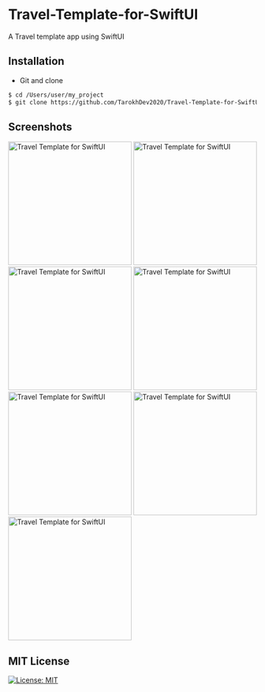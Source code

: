 # Travel-Template-for-SwiftUI
A Travel template app using SwiftUI

## Installation ##
* Git and clone <br/>
```bash
$ cd /Users/user/my_project
$ git clone https://github.com/TarokhDev2020/Travel-Template-for-SwiftUI.git
```

## Screenshots ##
<img src="https://user-images.githubusercontent.com/72879576/96474295-86e00500-123f-11eb-9dc5-693128a6914f.png" alt="Travel Template for SwiftUI" width="250"/>
<img src="https://user-images.githubusercontent.com/72879576/96474302-89425f00-123f-11eb-9abc-a80d641bfd4c.png" alt="Travel Template for SwiftUI" width="250"/>
<img src="https://user-images.githubusercontent.com/72879576/96474327-8fd0d680-123f-11eb-980d-747d26e3b71e.png" alt="Travel Template for SwiftUI" width="250"/>
<img src="https://user-images.githubusercontent.com/72879576/96474335-92333080-123f-11eb-9e2a-c309880bc095.png" alt="Travel Template for SwiftUI" width="250"/>
<img src="https://user-images.githubusercontent.com/72879576/96474350-952e2100-123f-11eb-8b69-e1c273caca51.png" alt="Travel Template for SwiftUI" width="250"/>
<img src="https://user-images.githubusercontent.com/72879576/96474363-97907b00-123f-11eb-886c-e33477d6b996.png" alt="Travel Template for SwiftUI" width="250"/>
<img src="https://user-images.githubusercontent.com/72879576/96474422-a6772d80-123f-11eb-880b-34109329ee58.png" alt="Travel Template for SwiftUI" width="250"/>


## MIT License ##
[![License: MIT](https://img.shields.io/badge/License-MIT-yellow.svg)](https://opensource.org/licenses/MIT)
